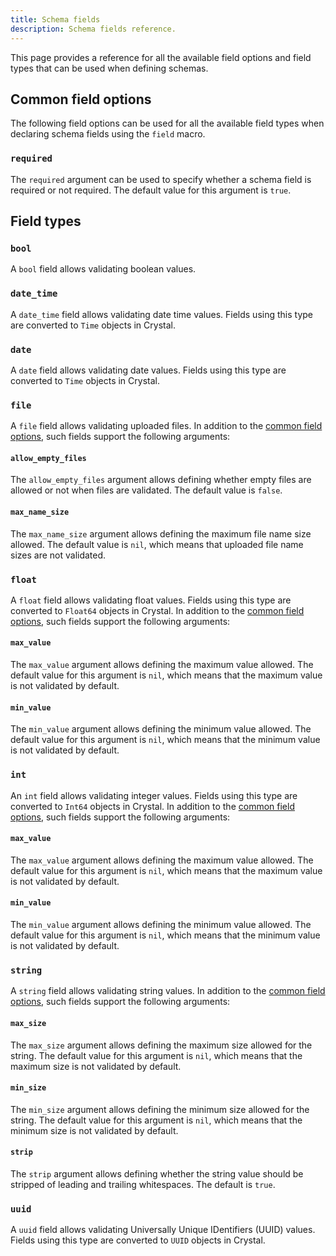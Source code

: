 ```yaml
---
title: Schema fields
description: Schema fields reference.
---
```


This page provides a reference for all the available field options and field types that can be used when defining schemas.

## Common field options

The following field options can be used for all the available field types when declaring schema fields using the `field` macro.

### `required`

The `required` argument can be used to specify whether a schema field is required or not required. The default value for this argument is `true`.

## Field types

### `bool`

A `bool` field allows validating boolean values.

### `date_time`

A `date_time` field allows validating date time values. Fields using this type are converted to `Time` objects in Crystal.

### `date`

A `date` field allows validating date values. Fields using this type are converted to `Time` objects in Crystal.

### `file`

A `file` field allows validating uploaded files. In addition to the [common field options](#common-field-options), such fields support the following arguments:

#### `allow_empty_files`

The `allow_empty_files` argument allows defining whether empty files are allowed or not when files are validated. The default value is `false`.

#### `max_name_size`

The `max_name_size` argument allows defining the maximum file name size allowed. The default value is `nil`, which means that uploaded file name sizes are not validated.

### `float`

A `float` field allows validating float values. Fields using this type are converted to `Float64` objects in Crystal. In addition to the [common field options](#common-field-options), such fields support the following arguments:

#### `max_value`

The `max_value` argument allows defining the maximum value allowed. The default value for this argument is `nil`, which means that the maximum value is not validated by default.

#### `min_value`

The `min_value` argument allows defining the minimum value allowed. The default value for this argument is `nil`, which means that the minimum value is not validated by default.

### `int`

An `int` field allows validating integer values. Fields using this type are converted to `Int64` objects in Crystal. In addition to the [common field options](#common-field-options), such fields support the following arguments:

#### `max_value`

The `max_value` argument allows defining the maximum value allowed. The default value for this argument is `nil`, which means that the maximum value is not validated by default.

#### `min_value`

The `min_value` argument allows defining the minimum value allowed. The default value for this argument is `nil`, which means that the minimum value is not validated by default.

### `string`

A `string` field allows validating string values. In addition to the [common field options](#common-field-options), such fields support the following arguments:

#### `max_size`

The `max_size` argument allows defining the maximum size allowed for the string. The default value for this argument is `nil`, which means that the maximum size is not validated by default.

#### `min_size`

The `min_size` argument allows defining the minimum size allowed for the string. The default value for this argument is `nil`, which means that the minimum size is not validated by default.

#### `strip`

The `strip` argument allows defining whether the string value should be stripped of leading and trailing whitespaces. The default is `true`.

### `uuid`

A `uuid` field allows validating Universally Unique IDentifiers (UUID) values. Fields using this type are converted to `UUID` objects in Crystal.
